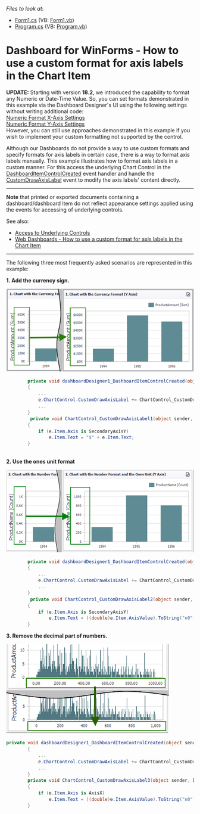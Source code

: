 <!-- default file list -->
*Files to look at*:

* [Form1.cs](./CS/DesignerSample/Form1.cs) (VB: [Form1.vb](./VB/DesignerSample/Form1.vb))
* [Program.cs](./CS/DesignerSample/Program.cs) (VB: [Program.vb](./VB/DesignerSample/Program.vb))
<!-- default file list end -->

# Dashboard for WinForms - How to use a custom format for axis labels in the Chart Item

**UPDATE:** Starting with version **18.2**, we introduced the capability to format any Numeric or Date-Time Value. So, you can set formats demonstrated in this example via the Dashboard Designer's UI using the following settings without writing additional code:  
[Numeric Format X-Axis Settings](https://docs.devexpress.com/Dashboard/15155/create-dashboards/create-dashboards-in-the-winforms-designer/designing-dashboard-items/chart/axes/x-axis#numeric-format-x-axis-settings)  
[Numeric Format Y-Axis Settings](https://docs.devexpress.com/Dashboard/15156/create-dashboards/create-dashboards-in-the-winforms-designer/designing-dashboard-items/chart/axes/y-axis)  
However, you can still use approaches demonstrated in this example if you wish to implement your custom formatting not supported by the control.

Although our Dashboards do not provide a way to use custom formats and specify formats for axis labels in certain case, there is a way to format axis labels manually. This example illustrates how to format axis labels in a custom manner. For this access the underlying Chart Control in the [DashboardItemControlCreated](https://documentation.devexpress.com/Dashboard/DevExpress.DashboardWin.DashboardDesigner.DashboardItemControlCreated.event) event handler and handle the [CustomDrawAxisLabel](https://documentation.devexpress.com/WindowsForms/DevExpress.XtraCharts.ChartControl.CustomDrawAxisLabel.event) event to modify the axis labels' content directly.  

---
**Note** that printed or exported documents containing a dashboard/dashboard item do not reflect appearance settings applied using the events for accessing of underlying controls.  

See also:  
- [Access to Underlying Controls](https://documentation.devexpress.com/Dashboard/18019/Building-the-Designer-and-Viewer-Applications/WinForms-Viewer/Access-to-Underlying-Controls) 
- [Web Dashboards - How to use a custom format for axis labels in the Chart Item](https://www.devexpress.com/Support/Center/p/T602710)  
---

The following three most frequently asked scenarios are represented in this example:  

**1. Add the currency sign.**  

![screenshot](/media/5fb249b9-5c53-44f8-ad06-5cf65a5fecf9.png)

```cs
        private void dashboardDesigner1_DashboardItemControlCreated(object sender, DevExpress.DashboardWin.DashboardItemControlEventArgs e)
        {
            ...
            e.ChartControl.CustomDrawAxisLabel += ChartControl_CustomDrawAxisLabel1;
            ...
        }
         private void ChartControl_CustomDrawAxisLabel1(object sender, DevExpress.XtraCharts.CustomDrawAxisLabelEventArgs e)
        {
            if (e.Item.Axis is SecondaryAxisY)
                e.Item.Text = "$" + e.Item.Text;
        }
 

```

**2. Use the ones unit format**

![screenshot](/media/4c608077-a264-4f03-a8fb-b18bd653b42c.png)


```cs
        private void dashboardDesigner1_DashboardItemControlCreated(object sender, DevExpress.DashboardWin.DashboardItemControlEventArgs e)
        {
            ...
            e.ChartControl.CustomDrawAxisLabel += ChartControl_CustomDrawAxisLabel2;
            ...
        }
         private void ChartControl_CustomDrawAxisLabel2(object sender, DevExpress.XtraCharts.CustomDrawAxisLabelEventArgs e)
        {
            if (e.Item.Axis is SecondaryAxisY)
                e.Item.Text = ((double)e.Item.AxisValue).ToString("n0");
        }

```

**3. Remove the decimal part of numbers.**

![screenshot](/media/df327637-cb42-444e-91eb-4d7a56c42ce9.png)

```cs
private void dashboardDesigner1_DashboardItemControlCreated(object sender, DevExpress.DashboardWin.DashboardItemControlEventArgs e)
        {
            ...
            e.ChartControl.CustomDrawAxisLabel += ChartControl_CustomDrawAxisLabel3;
            ...
        }
        private void ChartControl_CustomDrawAxisLabel3(object sender, DevExpress.XtraCharts.CustomDrawAxisLabelEventArgs e)
        {
            if (e.Item.Axis is AxisX)
                e.Item.Text = ((double)e.Item.AxisValue).ToString("n0");
        }
```
